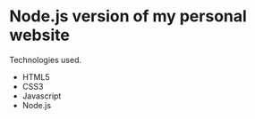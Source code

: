 Node.js version of my personal website
=====================

Technologies used.
- HTML5
- CSS3
- Javascript
- Node.js